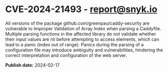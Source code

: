 # CVE-2024-21493 - report@snyk.io

All versions of the package github.com/greenpau/caddy-security are vulnerable to Improper Validation of Array Index when parsing a Caddyfile. Multiple parsing functions in the affected library do not validate whether their input values are nil before attempting to access elements, which can lead to a panic (index out of range). Panics during the parsing of a configuration file may introduce ambiguity and vulnerabilities, hindering the correct interpretation and configuration of the web server.

**Publish date:** 2024-02-17
